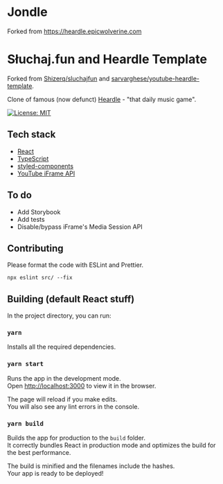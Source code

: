 # Jondle

Forked from
https://heardle.epicwolverine.com

# Słuchaj.fun and Heardle Template

Forked from [Shizerq/sluchajfun](https://github.com/Shizerq/sluchajfun) and [sarvarghese/youtube-heardle-template](https://github.com/sarvarghese/youtube-heardle-template).

Clone of famous (now defunct) [Heardle](https://heardle.app) - "that daily music game".

[![License: MIT](https://img.shields.io/badge/License-MIT-yellow.svg)](https://opensource.org/licenses/MIT)

## Tech stack

- [React](https://reactjs.org)
- [TypeScript](https://www.typescriptlang.org)
- [styled-components](https://styled-components.com)
- [YouTube iFrame API](https://developers.google.com/youtube/iframe_api_reference)

## To do

- Add Storybook
- Add tests
- Disable/bypass iFrame's Media Session API

## Contributing

Please format the code with ESLint and Prettier.

`npx eslint src/ --fix`

## Building (default React stuff)

In the project directory, you can run:

### `yarn`

Installs all the required dependencies.

### `yarn start`

Runs the app in the development mode.\
Open [http://localhost:3000](http://localhost:3000) to view it in the browser.

The page will reload if you make edits.\
You will also see any lint errors in the console.

### `yarn build`

Builds the app for production to the `build` folder.\
It correctly bundles React in production mode and optimizes the build for the best performance.

The build is minified and the filenames include the hashes.\
Your app is ready to be deployed!
